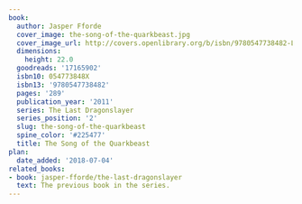 ```yaml
---
book:
  author: Jasper Fforde
  cover_image: the-song-of-the-quarkbeast.jpg
  cover_image_url: http://covers.openlibrary.org/b/isbn/9780547738482-L.jpg
  dimensions:
    height: 22.0
  goodreads: '17165902'
  isbn10: 054773848X
  isbn13: '9780547738482'
  pages: '289'
  publication_year: '2011'
  series: The Last Dragonslayer
  series_position: '2'
  slug: the-song-of-the-quarkbeast
  spine_color: '#225477'
  title: The Song of the Quarkbeast
plan:
  date_added: '2018-07-04'
related_books:
- book: jasper-fforde/the-last-dragonslayer
  text: The previous book in the series.
---
```

